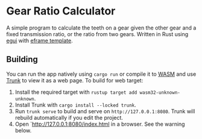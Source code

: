 # Gear Ratio Calculator

A simple program to calculate the teeth on a gear given the other gear and a fixed transmission ratio, or the ratio from two gears.
Written in Rust using [egui](https://github.com/emilk/egui) with [eframe template](https://github.com/emilk/eframe_template).

## Building

You can run the app natively using `cargo run` or compile it to [WASM](https://en.wikipedia.org/wiki/WebAssembly) and use [Trunk](https://trunkrs.dev/) to view it as a web page.
To build for web target:
1. Install the required target with `rustup target add wasm32-unknown-unknown`.
2. Install Trunk with `cargo install --locked trunk`.
3. Run `trunk serve` to build and serve on `http://127.0.0.1:8080`. Trunk will rebuild automatically if you edit the project.
4. Open `http://127.0.0.1:8080/index.html in a browser. See the warning below.

